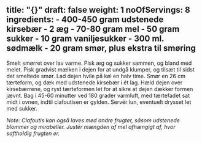 title: "{}"
draft: false
weight: 1
noOfServings: 8
ingredients:
	- 400-450 gram udstenede kirsebær
	- 2 æg
	- 70-80 gram mel
	- 50 gram sukker
	- 10 gram vaniljesukker
	- 300 ml. sødmælk
	- 20 gram smør, plus ekstra til smøring
---

Smelt smørret over lav varme. Pisk æg og sukker sammen, og bland med
melet. Pisk gradvist mælken i dejen for at undgå klumper, og tilsæt til
sidst det smeltede smør. Lad dejen hvile på køl en halv time. Smør en 26
cm tærteform, og dæk med udstenede kirsebær i ét lag. Hæld dejen over
kirsebærrene, og ryst tærteformen let for at sikre at dejen dækker
formen jævnt. Bag i 45-60 minutter ved 180 grader varmluft, med
tærtefadet sat midt i ovnen, indtil clafoutisen er gylden. Servér lun,
eventuelt drysset let med sukker.

*Note: Clafoutis kan også laves med andre frugter, såsom udstenede
blommer og mirabeller. Justér mængden af mel afhængigt af, hvor
saftholdig frugten er.*

